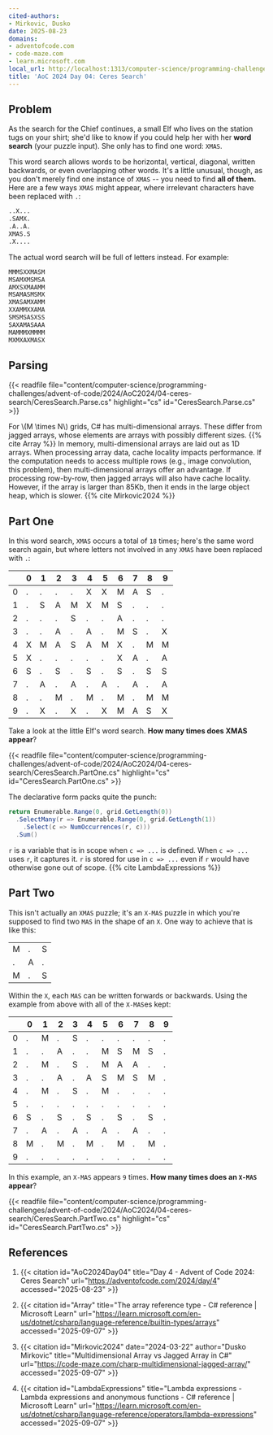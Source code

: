 ```yaml
---
cited-authors:
- Mirkovic, Dusko
date: 2025-08-23
domains:
- adventofcode.com
- code-maze.com
- learn.microsoft.com
local_url: http://localhost:1313/computer-science/programming-challenges/advent-of-code/2024/AoC2024/04-ceres-search/04-ceres-search/
title: 'AoC 2024 Day 04: Ceres Search'
---
```


## Problem

As the search for the Chief continues, a small Elf who lives on the station tugs
on your shirt; she'd like to know if you could help her with her **word search**
(your puzzle input). She only has to find one word: `XMAS`.

This word search allows words to be horizontal, vertical, diagonal, written
backwards, or even overlapping other words. It's a little unusual, though, as
you don't merely find one instance of `XMAS` -- you need to find **all of
them.** Here are a few ways `XMAS` might appear, where irrelevant characters
have been replaced with `.`:

```txt
..X...
.SAMX.
.A..A.
XMAS.S
.X....
```

The actual word search will be full of letters instead. For example:

```txt
MMMSXXMASM
MSAMXMSMSA
AMXSXMAAMM
MSAMASMSMX
XMASAMXAMM
XXAMMXXAMA
SMSMSASXSS
SAXAMASAAA
MAMMMXMMMM
MXMXAXMASX
```

## Parsing

{{< readfile
  file="content/computer-science/programming-challenges/advent-of-code/2024/AoC2024/04-ceres-search/CeresSearch.Parse.cs"
  highlight="cs"
  id="CeresSearch.Parse.cs" >}}

For \\(M \times N\\) grids, C# has multi-dimensional arrays. These differ from
jagged arrays, whose elements are arrays with possibly different sizes. {{% cite
Array %}} In memory, multi-dimensional arrays are laid out as 1D arrays. When
processing array data, cache locality impacts performance. If the computation
needs to access multiple rows (e.g., image convolution, this problem), then
multi-dimensional arrays offer an advantage. If processing row-by-row, then
jagged arrays will also have cache locality. However, if the array is larger
than 85Kb, then it ends in the large object heap, which is slower. {{% cite
Mirkovic2024 %}}

## Part One

In this word search, `XMAS` occurs a total of `18` times; here's the same word
search again, but where letters not involved in any `XMAS` have been replaced
with `.`:

| | 0 | 1 | 2 | 3 | 4 | 5 | 6 | 7 | 8 | 9 |
| --- | --- | --- | --- | --- | --- | --- | --- | --- | --- | --- |
| 0 | . | . | . | . | X | X | M | A | S | . |
| 1 | . | S | A | M | X | M | S | . | . | . |
| 2 | . | . | . | S | . | . | A | . | . | . |
| 3 | . | . | A | . | A | . | M | S | . | X |
| 4 | X | M | A | S | A | M | X | . | M | M |
| 5 | X | . | . | . | . | . | X | A | . | A |
| 6 | S | . | S | . | S | . | S | . | S | S |
| 7 | . | A | . | A | . | A | . | A | . | A |
| 8 | . | . | M | . | M | . | M | . | M | M |
| 9 | . | X | . | X | . | X | M | A | S | X |

Take a look at the little Elf's word search. **How many times does XMAS
appear**?

{{< readfile
  file="content/computer-science/programming-challenges/advent-of-code/2024/AoC2024/04-ceres-search/CeresSearch.PartOne.cs"
  highlight="cs"
  id="CeresSearch.PartOne.cs" >}}

The declarative form packs quite the punch:

```cs
return Enumerable.Range(0, grid.GetLength(0))
  .SelectMany(r => Enumerable.Range(0, grid.GetLength(1))
    .Select(c => NumOccurrences(r, c)))
  .Sum()
```

`r` is a variable that is in scope when `c => ...` is defined. When `c => ...`
uses `r`, it captures it. `r` is stored for use in `c => ...` even if `r` would
have otherwise gone out of scope. {{% cite LambdaExpressions %}}

## Part Two

This isn't actually an `XMAS` puzzle; it's an `X-MAS` puzzle in which you're
supposed to find two `MAS` in the shape of an `X`. One way to achieve that is
like this:

<table>
  <tr><td>M</td><td>.</td><td>S</td></tr>
  <tr><td>.</td><td>A</td><td>.</td></tr>
  <tr><td>M</td><td>.</td><td>S</td></tr>
</table>

Within the `X`, each `MAS` can be written forwards or backwards. Using the
example from above with all of the `X-MAS`es kept:

| | 0 | 1 | 2 | 3 | 4 | 5 | 6 | 7 | 8 | 9 |
| --- | --- | --- | --- | --- | --- | --- | --- | --- | --- | --- |
| 0 | . | M | . | S | . | . | . | . | . | . |
| 1 | . | . | A | . | . | M | S | M | S | . |
| 2 | . | M | . | S | . | M | A | A | . | . |
| 3 | . | . | A | . | A | S | M | S | M | . |
| 4 | . | M | . | S | . | M | . | . | . | . |
| 5 | . | . | . | . | . | . | . | . | . | . |
| 6 | S | . | S | . | S | . | S | . | S | . |
| 7 | . | A | . | A | . | A | . | A | . | . |
| 8 | M | . | M | . | M | . | M | . | M | . |
| 9 | . | . | . | . | . | . | . | . | . | . |

In this example, an `X-MAS` appears `9` times. **How many times does an `X-MAS`
appear**?

{{< readfile
  file="content/computer-science/programming-challenges/advent-of-code/2024/AoC2024/04-ceres-search/CeresSearch.PartTwo.cs"
  highlight="cs"
  id="CeresSearch.PartTwo.cs" >}}

## References

1. {{< citation
  id="AoC2024Day04"
  title="Day 4 - Advent of Code 2024: Ceres Search"
  url="https://adventofcode.com/2024/day/4"
  accessed="2025-08-23" >}}

1. {{< citation
  id="Array"
  title="The array reference type - C# reference | Microsoft Learn"
  url="https://learn.microsoft.com/en-us/dotnet/csharp/language-reference/builtin-types/arrays"
  accessed="2025-09-07" >}}

1. {{< citation
  id="Mirkovic2024"
  date="2024-03-22"
  author="Dusko Mirkovic"
  title="Multidimensional Array vs Jagged Array in C#"
  url="https://code-maze.com/charp-multidimensional-jagged-array/"
  accessed="2025-09-07" >}}

1. {{< citation
  id="LambdaExpressions"
  title="Lambda expressions - Lambda expressions and anonymous functions - C# reference | Microsoft Learn"
  url="https://learn.microsoft.com/en-us/dotnet/csharp/language-reference/operators/lambda-expressions"
  accessed="2025-09-07" >}}
